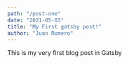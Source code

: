 ```yaml
---
path: "/post-one"
date: "2021-05-03"
title: "My First gatsby post!"
author: "Juan Romero"
---
```


This is my very first blog post in Gatsby